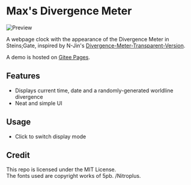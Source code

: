# Max's Divergence Meter
![Preview](https://s2.loli.net/2022/03/07/cBFQ5uTlLsiDkWq.png)

A webpage clock with the appearance of the Divergence Meter in Steins;Gate, inspired by N-Jin's [Divergence-Meter-Transparent-Version](https://github.com/N-Jin/Divergence-Meter-Transparent-version).

A demo is hosted on [Gitee Pages](https://zyf722.gitee.io/max_s_divergence_meter/).

## Features
- Displays current time, date and a randomly-generated worldline divergence
- Neat and simple UI

## Usage
- Click to switch display mode

## Credit
This repo is licensed under the MIT License.  
The fonts used are copyright works of 5pb. /Nitroplus. 